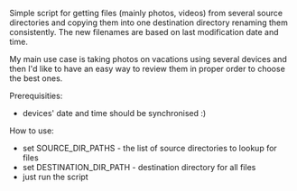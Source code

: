 Simple script for getting files (mainly photos, videos) from several source directories and copying them into one destination directory renaming them consistently. 
The new filenames are based on last modification date and time.

My main use case is taking photos on vacations using several devices and then I'd like to have an easy way to review them in proper order to choose the best ones.

Prerequisities:
- devices' date and time should be synchronised :)

How to use:
- set SOURCE_DIR_PATHS - the list of source directories to lookup for files
- set DESTINATION_DIR_PATH - destination directory for all files
- just run the script
